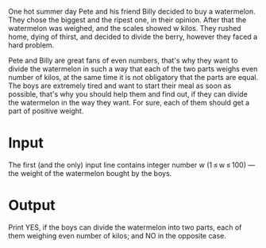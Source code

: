 One hot summer day Pete and his friend Billy decided to buy a watermelon. They chose the biggest and the ripest one, in their opinion. After that the watermelon was weighed, and the scales showed w kilos. They rushed home, dying of thirst, and decided to divide the berry, however they faced a hard problem.

Pete and Billy are great fans of even numbers, that's why they want to divide the watermelon in such a way that each of the two parts weighs even number of kilos, at the same time it is not obligatory that the parts are equal. The boys are extremely tired and want to start their meal as soon as possible, that's why you should help them and find out, if they can divide the watermelon in the way they want. For sure, each of them should get a part of positive weight.

# Input

The first (and the only) input line contains integer number w (1 ≤ w ≤ 100) — the weight of the watermelon bought by the boys.

# Output

Print YES, if the boys can divide the watermelon into two parts, each of them weighing even number of kilos; and NO in the opposite case.
